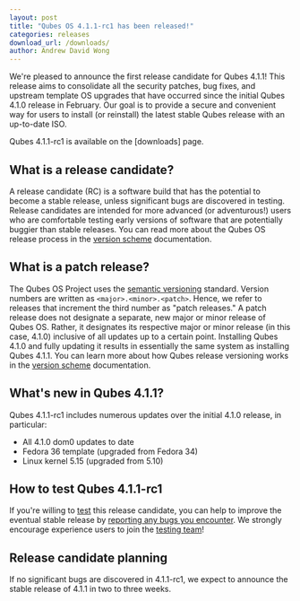 ```yaml
---
layout: post
title: "Qubes OS 4.1.1-rc1 has been released!"
categories: releases
download_url: /downloads/
author: Andrew David Wong
---
```


We're pleased to announce the first release candidate for Qubes 4.1.1!
This release aims to consolidate all the security patches, bug fixes,
and upstream template OS upgrades that have occurred since the initial
Qubes 4.1.0 release in February. Our goal is to provide a secure and
convenient way for users to install (or reinstall) the latest stable
Qubes release with an up-to-date ISO.

Qubes 4.1.1-rc1 is available on the [downloads] page.

What is a release candidate?
----------------------------

A release candidate (RC) is a software build that has the potential to
become a stable release, unless significant bugs are discovered in
testing. Release candidates are intended for more advanced (or
adventurous!) users who are comfortable testing early versions of
software that are potentially buggier than stable releases. You can read
more about the Qubes OS release process in the [version scheme]
documentation.


What is a patch release?
------------------------

The Qubes OS Project uses the [semantic versioning] standard. Version
numbers are written as `<major>.<minor>.<patch>`. Hence, we refer to
releases that increment the third number as "patch releases." A patch
release does not designate a separate, new major or minor release of
Qubes OS. Rather, it designates its respective major or minor release
(in this case, 4.1.0) inclusive of all updates up to a certain point.
Installing Qubes 4.1.0 and fully updating it results in essentially the
same system as installing Qubes 4.1.1. You can learn more about how
Qubes release versioning works in the [version scheme] documentation.


What's new in Qubes 4.1.1?
--------------------------

Qubes 4.1.1-rc1 includes numerous updates over the initial 4.1.0
release, in particular:

- All 4.1.0 dom0 updates to date
- Fedora 36 template (upgraded from Fedora 34)
- Linux kernel 5.15 (upgraded from 5.10)


How to test Qubes 4.1.1-rc1
---------------------------

If you're willing to [test] this release candidate, you can help to
improve the eventual stable release by [reporting any bugs you
encounter]. We strongly encourage experience users to join the [testing
team]!


Release candidate planning
--------------------------

If no significant bugs are discovered in 4.1.1-rc1, we expect to
announce the stable release of 4.1.1 in two to three weeks.


[download]: /downloads/
[version scheme]: /doc/version-scheme/
[semantic versioning]: https://semver.org/
[test]: /doc/testing/
[reporting any bugs you encounter]: /doc/issue-tracking/
[testing team]: https://forum.qubes-os.org/t/joining-the-testing-team/5190
